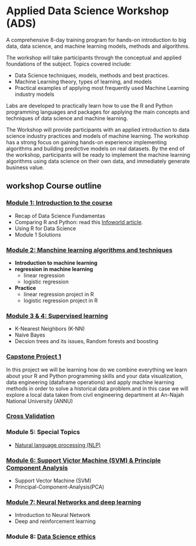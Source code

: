 # Applied Data Science Workshop (ADS)
A comprehensive 8-day training program for hands-on introduction to big data, data science, and machine learning models, methods and algorithms.

The workshop will take participants through the conceptual and applied foundations of the subject. Topics covered include:
* Data Science techniques, models, methods and best practices.
* Machine Learning theory, types of learning, and models
* Practical examples of applying most frequently used Machine Learning industry models

Labs are developed to practically learn how to use the R and Python programming languages and packages for applying the main concepts and techniques of data science and machine learning.

The Workshop will provide participants with an applied introduction to data science industry practices and models of machine learning. The workshop has a strong focus on gaining hands-on experience implementing algorithms and building predictive models on real datasets. By the end of the workshop, participants will be ready to implement the machine learning algorithms using data science on their own data, and immediately generate business value.

## workshop Course outline
### [Module 1: Introduction to the course](https://github.com/Abdel-Razzak/ADS/tree/Module-1-Introduction-to-the-course)
  * Recap of Data Science Fundamentas
  * Comparing R and Python: read this [Infoworld article](http://www.infoworld.com/article/3187550/data-science/python-vs-r-the-battle-for-data-scientist-mind-share.html).
  * Using R for Data Science
  * Module 1 Solutions
  
### [Module 2: Manchine learning algorithms and techniques](https://github.com/Abdel-Razzak/ADS/tree/Module-2-Manchine-learning-algorithms-and-techniques/S2)
  * **Introduction to machine learning**
  * **regression in machine learning** 
    * linear regression 
    * logistic regression 
  * **Practice**
    * linear regression project in R
    * logistic regression project in R
### [Module 3 & 4: Supervised learning](https://github.com/Abdel-Razzak/ADS/tree/Module-3-%26-4-Supervised-learning) 
  * K-Nearest Neighbors (K-NN)
  * Naive Bayes
  * Decsion trees and its issues, Random forests and boosting

### [Capstone Project 1](https://github.com/Abdel-Razzak/ADS/tree/Capstone-Project-1)
In this project we will be learning how do we combine everything we learn about your R and Python programming skills and your data visualization, data engineering (dataframe operations) and apply machine learning methods in order to solve a historical data problem.and in this case we will explore a local data taken from civil engineering department at An-Najah National University (ANNU)

### [Cross Validation](https://github.com/Abdel-Razzak/ADS/tree/cross-validation)

### Module 5:  Special Topics
  * [Natural language processing (NLP)](https://github.com/Abdel-Razzak/ADS/tree/Module-5--Natural-Language-Processing)
  
### [Module 6: Support Victor Machine (SVM) & Principle Component Analysis](https://github.com/Abdel-Razzak/ADS/tree/Module-6--SVM-%26-PCA)
  * Support Vector Machine (SVM)
  * Principal-Component-Analysis(PCA)
  
### [Module 7:  Neural Networks and deep learning](https://github.com/Abdel-Razzak/ADS/tree/Module-7--Deep-Learning)
  * Introduction to Neural Network
  * Deep and reinforcement learning 
  
### Module 8: [Data Science ethics](https://github.com/abedkhooli/ds2/blob/master/DSEthics.md)  
  
   
